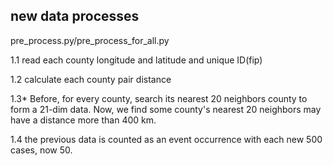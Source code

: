 ## new data processes


pre_process.py/pre_process_for_all.py

1.1 read each county longitude and latitude and unique ID(fip)

1.2 calculate each county pair distance

1.3* Before, for every county, search its nearest 20 neighbors county to form a 21-dim data.
     Now, we find some county's nearest 20 neighbors may  have a distance more than 400 km.
      
1.4 the previous data is counted as an event occurrence with each new 500 cases, now 50.
